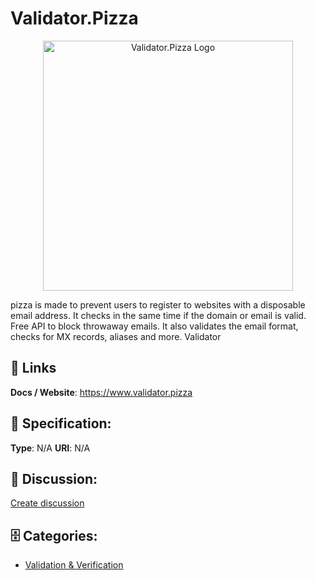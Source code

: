 # Validator.Pizza
<p align="center">
    <img width="400" src="https://raw.githubusercontent.com/apis-list/apis-list/main/apis/validator-pizza/logo_256x256.png" alt="Validator.Pizza Logo"/>
</p>

pizza is made to prevent users to register to websites with a disposable email address.  It checks in the same time if the domain or email is valid.  Free API to block throwaway emails. It also validates the email format, checks for MX records, aliases and more. Validator

##  🔗 Links
**Docs / Website**: https://www.validator.pizza

## 🧬 Specification:
**Type**:  N/A 
**URI**:  N/A 

## 💬 Discussion:
[Create discussion](https://github.com/apis-list/apis-list/discussions/new)

## 🗄️ Categories:
- [Validation & Verification](https://github.com/apis-list/apis-list#validation-and-verification)



